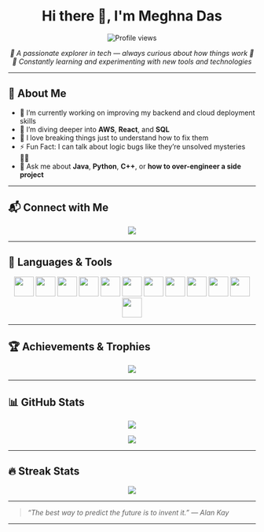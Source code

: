 <h1 align="center">Hi there 👋, I'm Meghna Das</h1>

<p align="center">
  <img src="https://komarev.com/ghpvc/?username=Girraffeteeth&label=Profile%20views&color=0e75b6&style=flat" alt="Profile views" />
</p>

<p align="center">
  <em>🚀 A passionate explorer in tech — always curious about how things work 🧠</em><br>
  <em>🌱 Constantly learning and experimenting with new tools and technologies</em><br>
</p>

---

## 🚀 About Me

- 🔭 I’m currently working on improving my backend and cloud deployment skills
- 🌱 I’m diving deeper into **AWS**, **React**, and **SQL**
- 🧠 I love breaking things just to understand how to fix them
- ⚡ Fun Fact: I can talk about logic bugs like they’re unsolved mysteries 🕵️‍♀️
- 💬 Ask me about **Java**, **Python**, **C++**, or **how to over-engineer a side project**

---

## 📬 Connect with Me

<p align="center">
  <a href="https://linkedin.com/in/meghnadas30" target="_blank">
    <img src="https://img.shields.io/badge/LinkedIn-%230077B5.svg?style=flat&logo=linkedin&logoColor=white"/>
  </a>
</p>

---

## 🧰 Languages & Tools

<p align="center">
  <img src="https://cdn.jsdelivr.net/gh/devicons/devicon/icons/python/python-original.svg" width="40" height="40"/>
  <img src="https://cdn.jsdelivr.net/gh/devicons/devicon/icons/java/java-original.svg" width="40" height="40"/>
  <img src="https://cdn.jsdelivr.net/gh/devicons/devicon/icons/c/c-original.svg" width="40" height="40"/>
  <img src="https://cdn.jsdelivr.net/gh/devicons/devicon/icons/cplusplus/cplusplus-original.svg" width="40" height="40"/>
  <img src="https://cdn.jsdelivr.net/gh/devicons/devicon/icons/mysql/mysql-original.svg" width="40" height="40"/>
  <img src="https://cdn.jsdelivr.net/gh/devicons/devicon/icons/aws/aws-original.svg" width="40" height="40"/>
  <img src="https://cdn.jsdelivr.net/gh/devicons/devicon/icons/react/react-original.svg" width="40" height="40"/>
  <img src="https://cdn.jsdelivr.net/gh/devicons/devicon/icons/nodejs/nodejs-original.svg" width="40" height="40"/>
  <img src="https://cdn.jsdelivr.net/gh/devicons/devicon/icons/html5/html5-original.svg" width="40" height="40"/>
  <img src="https://cdn.jsdelivr.net/gh/devicons/devicon/icons/css3/css3-original.svg" width="40" height="40"/>
  <img src="https://cdn.jsdelivr.net/gh/devicons/devicon/icons/javascript/javascript-original.svg" width="40" height="40"/>
  <img src="https://cdn.jsdelivr.net/gh/devicons/devicon/icons/jupyter/jupyter-original.svg" width="40" height="40"/>
</p>

---

## 🏆 Achievements & Trophies

<p align="center">
  <img src="https://github-profile-trophy.vercel.app/?username=Girraffeteeth&theme=onedark&no-frame=true&row=1&margin-w=15" />
</p>

---

## 📊 GitHub Stats

<p align="center">
  <img src="https://github-readme-stats.vercel.app/api?username=Girraffeteeth&show_icons=true&theme=radical&hide_border=true" />
</p>

<p align="center">
  <img src="https://github-readme-stats.vercel.app/api/top-langs/?username=Girraffeteeth&layout=compact&theme=radical&hide_border=true" />
</p>

---

## 🔥 Streak Stats

<p align="center">
  <img src="https://streak-stats.demolab.com?user=Girraffeteeth&theme=highcontrast&hide_border=true" />
</p>




---

> _“The best way to predict the future is to invent it.” — Alan Kay_

---
